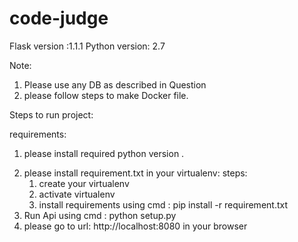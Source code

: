 # code-judge
Flask version :1.1.1
Python version: 2.7 

Note: 
1) Please use any DB as described in Question
2) please follow steps to make Docker file. 
     

Steps to run project:

requirements:
1. please install  required python version .
2) please install requirement.txt in your virtualenv:
steps: 
    1) create your virtualenv
    2) activate virtualenv
    3) install requirements using cmd :  pip install -r requirement.txt
3) Run Api using cmd : python setup.py
4) please go to url: http://localhost:8080 in your browser
    